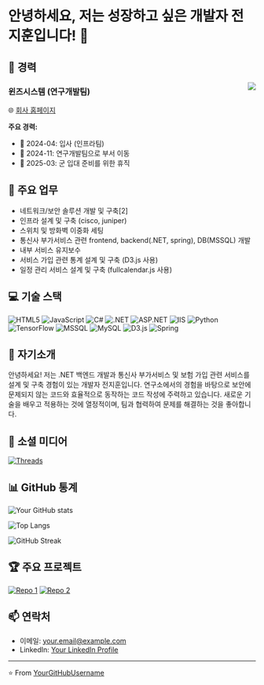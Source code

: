 # 안녕하세요, 저는 성장하고 싶은 개발자 전지훈입니다! 👋

## 🚀 경력
<img align="right" src="https://img.shields.io/badge/-1년_6개월-blue?style=for-the-badge" />

### 윈즈시스템 (연구개발팀)
🌐 [회사 홈페이지](https://www.w-ins.net/)

**주요 경력:**
- 📅 2024-04: 입사 (인프라팀)
- 📅 2024-11: 연구개발팀으로 부서 이동
- 📅 2025-03: 군 입대 준비를 위한 휴직

## 💼 주요 업무
- 네트워크/보안 솔루션 개발 및 구축[2]
- 인프라 설계 및 구축 (cisco, juniper)
- 스위치 및 방화벽 이중화 세팅
- 통신사 부가서비스 관련 frontend, backend(.NET, spring), DB(MSSQL) 개발
- 내부 서비스 유지보수
- 서비스 가입 관련 통계 설계 및 구축 (D3.js 사용)
- 일정 관리 서비스 설계 및 구축 (fullcalendar.js 사용)

## 💻 기술 스택
![HTML5](https://img.shields.io/badge/-HTML5-E34F26?style=flat-square&logo=html5&logoColor=white)
![JavaScript](https://img.shields.io/badge/-JavaScript-F7DF1E?style=flat-square&logo=javascript&logoColor=black)
![C#](https://img.shields.io/badge/-C%23-239120?style=flat-square&logo=c-sharp&logoColor=white)
![.NET](https://img.shields.io/badge/-.NET-512BD4?style=flat-square&logo=.net&logoColor=white)
![ASP.NET](https://img.shields.io/badge/-ASP.NET-512BD4?style=flat-square&logo=.net&logoColor=white)
![IIS](https://img.shields.io/badge/-IIS-5E5E5E?style=flat-square&logo=microsoft&logoColor=white)
![Python](https://img.shields.io/badge/-Python-3776AB?style=flat-square&logo=Python&logoColor=white)
![TensorFlow](https://img.shields.io/badge/-TensorFlow-FF6F00?style=flat-square&logo=TensorFlow&logoColor=white)
![MSSQL](https://img.shields.io/badge/-MSSQL-CC2927?style=flat-square&logo=microsoft-sql-server&logoColor=white)
![MySQL](https://img.shields.io/badge/-MySQL-4479A1?style=flat-square&logo=mysql&logoColor=white)
![D3.js](https://img.shields.io/badge/-D3.js-F9A03C?style=flat-square&logo=d3.js&logoColor=white)
![Spring](https://img.shields.io/badge/-Spring-6DB33F?style=flat-square&logo=spring&logoColor=white)

## 🌟 자기소개
안녕하세요! 
저는 .NET 백엔드 개발과 통신사 부가서비스 및 보험 가입 관련 서비스를 설계 및 구축 경험이 있는 개발자 전지훈입니다. 
연구소에서의 경험을 바탕으로 보안에 문제되지 않는 코드와 효율적으로 동작하는 코드 작성에 주력하고 있습니다. 
새로운 기술을 배우고 적용하는 것에 열정적이며, 팀과 협력하여 문제를 해결하는 것을 좋아합니다.

## 🔗 소셜 미디어
[![Threads](https://img.shields.io/badge/-Threads-000000?style=flat-square&logo=threads&logoColor=white)](https://www.threads.net/@wlgns_wjs)

## 📊 GitHub 통계
![Your GitHub stats](https://github-readme-stats.vercel.app/api?username=YourGitHubUsername&show_icons=true&theme=radical)

![Top Langs](https://github-readme-stats.vercel.app/api/top-langs/?username=YourGitHubUsername&layout=compact&theme=radical)

![GitHub Streak](https://github-readme-streak-stats.herokuapp.com/?user=YourGitHubUsername&theme=radical)

## 🏆 주요 프로젝트
[![Repo 1](https://github-readme-stats.vercel.app/api/pin/?username=YourGitHubUsername&repo=repo1&theme=radical)](https://github.com/YourGitHubUsername/repo1)
[![Repo 2](https://github-readme-stats.vercel.app/api/pin/?username=YourGitHubUsername&repo=repo2&theme=radical)](https://github.com/YourGitHubUsername/repo2)

## 📫 연락처
- 이메일: your.email@example.com
- LinkedIn: [Your LinkedIn Profile](https://www.linkedin.com/in/yourprofile/)

---

⭐️ From [YourGitHubUsername](https://github.com/YourGitHubUsername)
